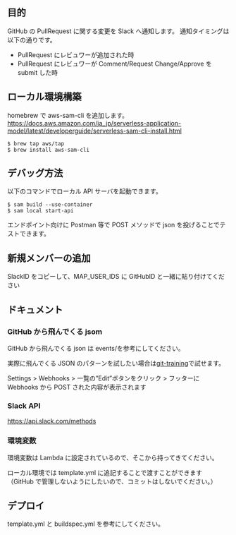 ## 目的

GitHub の PullRequest に関する変更を Slack へ通知します。
通知タイミングは以下の通りです。

- PullRequest にレビュワーが追加された時
- PullRequest にレビュワーが Comment/Request Change/Approve を submit した時

## ローカル環境構築

homebrew で aws-sam-cli を追加します。
https://docs.aws.amazon.com/ja_jp/serverless-application-model/latest/developerguide/serverless-sam-cli-install.html

```
$ brew tap aws/tap
$ brew install aws-sam-cli
```

## デバッグ方法

以下のコマンドでローカル API サーバを起動できます。

```
$ sam build --use-container
$ sam local start-api
```

エンドポイント向けに Postman 等で POST メソッドで json を投げることでテストできます。

## 新規メンバーの追加

SlackID をコピーして、MAP_USER_IDS に GitHubID と一緒に貼り付けてください

## ドキュメント

### GitHub から飛んでくる jsom

GitHub から飛んでくる json は events/を参考にしてください。

実際に飛んでくる JSON のパターンを試したい場合は[git-training](自分でテスト用のチャンネルを作ってください)で試せます。

Settings > Webhooks > 一覧の”Edit”ボタンをクリック > フッターに Webhooks から POST された内容が表示されます

### Slack API

https://api.slack.com/methods

### 環境変数

環境変数は Lambda に設定されているので、そこから持ってきてください。

ローカル環境では template.yml に追記することで渡すことができます
（GitHub で管理しないようにしたいので、コミットはしないでください。）

## デプロイ

template.yml と buildspec.yml を参考にしてください。
